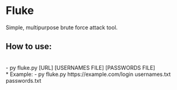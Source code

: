 # Fluke
Simple, multipurpose brute force attack tool.

<h2>How to use:</h2><br>
    - py fluke.py [URL] [USERNAMES FILE] [PASSWORDS FILE]<br>
    * Example:
        - py fluke.py https://example.com/login usernames.txt passwords.txt

